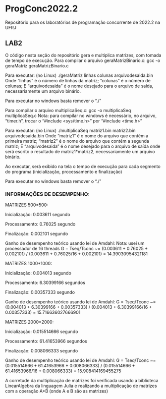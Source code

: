 # ProgConc2022.2
Repositório para os laboratórios de programação concorrente de 2022.2 na UFRJ
## LAB2

O código nesta seção do repositório gera e multiplica matrizes, com tomada de tempo de execução.
Para compilar o arquivo geraMatrizBinario.c:
gcc -o geraMatriz geraMatrizBinario.c 

Para executar:
(no Linux)
./geraMatriz linhas colunas arquivodesaida.bin
Onde “linhas” é o número de linhas da matriz;
“colunas” é o número de colunas;
E “arquivodesaida” é o nome desejado para o arquivo de saída, necessariamente um arquivo binário.

Para executar no windows basta remover o “./”

Para compilar o arquivo multiplicaSeq.c:
gcc -o multiplicaSeq multiplicaSeq.c
Nota: para compilar no windows é necessário, no arquivo, “timer.h”, trocar o “#include <sys/time.h>” por “#include <time.h>” 

Para executar:
(no Linux)
./multiplicaSeq matriz1.bin matriz2.bin arquivodesaida.bin
Onde “matriz1” é o nome do arquivo que contém a primeira matriz;
“matriz2” é o nome do arquivo que contém a segunda matriz;
E “arquivodesaida” é o nome desejado para o arquivo de saída onde será escrito o resultado de matriz1*matriz2, necessariamente um arquivo binário.

Ao executar, será exibido na tela o tempo de execução para cada segmento do programa (inicialização, processamento e finalização)

Para executar no windows basta remover o “./”


### INFORMAÇÕES DE DESEMPENHO:

MATRIZES 500*500:

Inicialização: 
0.003611 segundo

Processamento:
0.76025 segundo

Finalização:
0.002101 segundo

Ganho de desempenho teórico usando lei de Amdahl:
Nota: usei um processador de 16 threads
G = Tseq/Tconc ~=  (0.003611 + 0.76025 + 0.002101) / (0.003611 + 0.76025/16 + 0.002101) = 14.39030954321181


MATRIZES 1000*1000:

Inicialização: 
0.004013 segundo

Processamento:
6.30399166 segundos

Finalização:
0.00357333 segundo

Ganho de desempenho teórico usando lei de Amdahl:
G = Tseq/Tconc ~=  (0.004013 + 6.30399166 + 0.00357333) / (0.004013 + 6.30399166/16 + 0.00357333) =  15.716636027666901

MATRIZES 2000*2000:

Inicialização: 
0.015514666 segundo

Processamento:
61.41653966 segundos

Finalização:
0.008066333 segundo

Ganho de desempenho teórico usando lei de Amdahl:
G = Tseq/Tconc ~=  (0.015514666 + 61.41653966 + 0.008066333) / (0.015514666 + 61.41653966/16 + 0.008066333) =  15.908414169455275


A corretude da multiplicação de matrizes foi verificada usando a biblioteca LinearAlgebra da linguagem Julia e realizando a multiplicação de matrizes com a operação A*B (onde A e B são as matrizes)

